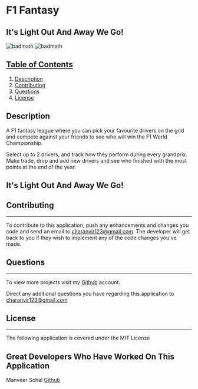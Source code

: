 # F1 Fantasy

## It's Light Out And Away We Go!

![badmath](https://img.shields.io/badge/License-MIT-purple) ![badmath](https://img.shields.io/badge/Version-1.0-red) 

## <u>Table of Contents</u>
1. [Description](#description)
3. [Contributing](#contributing)
4. [Questions](#questions)
5. [License](#license)

## Description

A F1 fantasy league where you can pick your favourite drivers on the grid and compete against your friends to see who will win the F1 World Championship.

Select up to 2 drivers, and track how they perform during every grandprix. Make trade, drop and add new drivers and see who finished with the most points at the end of the year.

## It's Light Out And Away We Go!

## Contributing
***

To contribute to this application, push any enhancements and changes you code and send an email to charanvir123@gmail.com. The developer will get back to you if they wish to implement any of the code changes you've made. 

## Questions
***
To view more projects visit my [Github](https://github.com/Charanvir) account.

Direct any additional questions you have regarding this application to charanvir123@gmail.com

## License
***
The following application is covered under the MIT License

## Great Developers Who Have Worked On This Application

Manveer Sohal [Github](https://github.com/manveer-sohal)